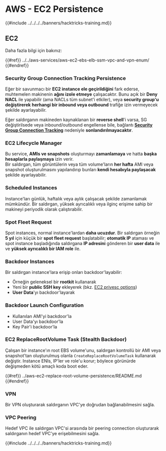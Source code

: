 # AWS - EC2 Persistence

{{#include ../../../../banners/hacktricks-training.md}}

## EC2

Daha fazla bilgi için bakınız:

{{#ref}}
../../aws-services/aws-ec2-ebs-elb-ssm-vpc-and-vpn-enum/
{{#endref}}

### Security Group Connection Tracking Persistence

Eğer bir savunmacı bir **EC2 instance ele geçirildiğini** fark ederse, muhtemelen makinenin **ağını izole etmeye** çalışacaktır. Bunu açık bir **Deny NACL** ile yapabilir (ama NACLs tüm subnet'i etkiler), veya **security group'u değiştirerek** **herhangi bir inbound veya outbound** trafiğe izin vermeyecek şekilde ayarlayabilir.

Eğer saldırganın makineden kaynaklanan bir **reverse shell**'i varsa, SG değiştirilsede veya inbound/outbound engellense bile, bağlantı [**Security Group Connection Tracking**](https://docs.aws.amazon.com/AWSEC2/latest/UserGuide/security-group-connection-tracking.html) nedeniyle **sonlandırılmayacaktır**.

### EC2 Lifecycle Manager

Bu service, **AMIs ve snapshots** oluşturmayı **zamanlamaya** ve hatta **başka hesaplarla paylaşmaya** izin verir.\
Bir saldırgan, tüm görüntülerin veya tüm volume'ların **her hafta** AMI veya snapshot oluşturulmasını yapılandırıp bunları **kendi hesabıyla paylaşacak** şekilde ayarlayabilir.

### Scheduled Instances

Instance'ları günlük, haftalık veya aylık çalışacak şekilde zamanlamak mümkündür. Bir saldırgan, yüksek ayrıcalıklı veya ilginç erişime sahip bir makineyi periyodik olarak çalıştırabilir.

### Spot Fleet Request

Spot instances, normal instance'lardan **daha ucuzdur**. Bir saldırgan örneğin **5 yıl** için küçük bir **spot fleet request** başlatabilir; **otomatik IP** ataması ve spot instance başladığında saldırgana **IP adresini** gönderen bir **user data** ile ve **yüksek ayrıcalıklı bir IAM role** ile.

### Backdoor Instances

Bir saldırgan instance'lara erişip onları backdoor'layabilir:

- Örneğin geleneksel bir **rootkit** kullanarak
- Yeni bir **public SSH key** ekleyerek (bkz. [EC2 privesc options](../../aws-privilege-escalation/aws-ec2-privesc/README.md))
- **User Data**'yı backdoor'layarak

### **Backdoor Launch Configuration**

- Kullanılan AMI'yi backdoor'la
- User Data'yı backdoor'la
- Key Pair'i backdoor'la

### EC2 ReplaceRootVolume Task (Stealth Backdoor)

Çalışan bir instance'ın root EBS volume'unu, saldırgan kontrollü bir AMI veya snapshot'tan oluşturulmuş olanla `CreateReplaceRootVolumeTask` kullanarak değiştir. Instance ENIs, IP'ler ve role'u korur; böylece görünürde değişmeden kötü amaçlı koda boot eder.

{{#ref}}
../aws-ec2-replace-root-volume-persistence/README.md
{{#endref}}

### VPN

Bir VPN oluşturarak saldırganın VPC'ye doğrudan bağlanabilmesini sağla.

### VPC Peering

Hedef VPC ile saldırgan VPC'si arasında bir peering connection oluşturarak saldırganın hedef VPC'ye erişebilmesini sağla.

{{#include ../../../../banners/hacktricks-training.md}}
